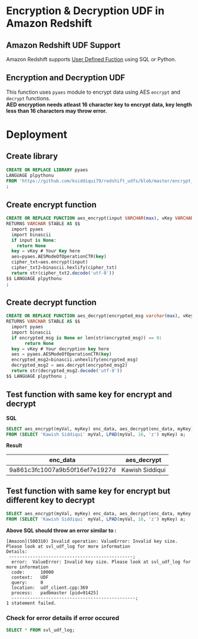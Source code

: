 # Encryption &amp; Decryption UDF in Amazon Redshift 
## Amazon Redshift UDF Support
Amazon Redshift supports [User Defined Fuction](https://docs.aws.amazon.com/redshift/latest/dg/user-defined-functions.html) using SQL or Python.
## Encryption and Decryption UDF
This function uses `pyaes` module to encrypt data using AES `encrypt` and `decrypt` functions.  
**AED encryption needs atleast 16 character key to encrypt data, key length less than 16 characters may throw error.**
# Deployment 
## Create library
```SQL
CREATE OR REPLACE LIBRARY pyaes  
LANGUAGE plpythonu  
FROM 'https://github.com/ksiddiqui79/redshift_udfs/blob/master/encrypt_decrypt_udf/using_pyaes/pyaes.zip?raw=true'  
;  
```
## Create encrypt function
```SQL
CREATE OR REPLACE FUNCTION aes_encrypt(input VARCHAR(max), vKey VARCHAR(256))  
RETURNS VARCHAR STABLE AS $$  
  import pyaes  
  import binascii  
  if input is None:  
    return None  
  key = vKey # Your Key here  
  aes=pyaes.AESModeOfOperationCTR(key)  
  cipher_txt=aes.encrypt(input)  
  cipher_txt2=binascii.hexlify(cipher_txt)  
  return str(cipher_txt2.decode('utf-8'))  
$$ LANGUAGE plpythonu  
;  
```
## Create decrypt function
```SQL
CREATE OR REPLACE FUNCTION aes_decrypt(encrypted_msg varchar(max), vKey VARCHAR(256))  
RETURNS VARCHAR STABLE AS $$  
  import pyaes  
  import binascii  
  if encrypted_msg is None or len(str(encrypted_msg)) == 0:  
       return None  
  key = vKey # Your decryption key here  
  aes = pyaes.AESModeOfOperationCTR(key)  
  encrypted_msg2=binascii.unhexlify(encrypted_msg)  
  decrypted_msg2 = aes.decrypt(encrypted_msg2)  
  return str(decrypted_msg2.decode('utf-8'))  
$$ LANGUAGE plpythonu ;  
```
## Test function with same key for encrypt and decrypt
**SQL**  
```SQL
SELECT aes_encrypt(myVal, myKey) enc_data, aes_decrypt(enc_data, myKey)  
FROM (SELECT 'Kawish Siddiqui' myVal, LPAD(myVal, 16, 'z') myKey) a;  
```

**Result**  

|enc_data | aes_decrypt |  
|-------- | ------------|  
|9a861c3fc1007a9b50f16ef7e1927d | Kawish Siddiqui|. 

## Test function with same key for encrypt but different key to decrypt
```SQL
SELECT aes_encrypt(myVal, myKey) enc_data, aes_decrypt(enc_data, myKey||'x')  
FROM (SELECT 'Kawish Siddiqui' myVal, LPAD(myVal, 16, 'z') myKey) a;  
```
 **Above SQL should throw an error similar to :**  
```
[Amazon](500310) Invalid operation: ValueError: Invalid key size. Please look at svl_udf_log for more information  
Details:   
 -----------------------------------------------;  
  error:  ValueError: Invalid key size. Please look at svl_udf_log for more information  
  code:      10000  
  context:   UDF  
  query:     0  
  location:  udf_client.cpp:369  
  process:   padbmaster [pid=91425]  
  -----------------------------------------------;  
1 statement failed.  
```
### Check for error details if error occured
```SQL
SELECT * FROM svl_udf_log;  
```
